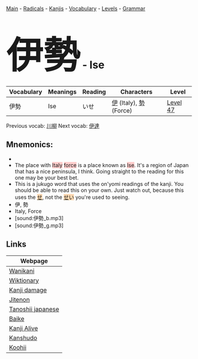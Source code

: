 <style> bigfont {font-size: 100px}</style>
[Main](../README.md) -
[Radicals](../radicals.md) -
[Kanjis](../kanjis.md) -
[Vocabulary](../vocabulary.md) -
[Levels](../levels.md) -
[Grammar](../grammar.md)
# <bigfont> 伊勢</bigfont> - Ise 

| Vocabulary | Meanings | Reading | Characters | Level |
| --- | --- | --- | --- | --- |
| 伊勢 | Ise | いせ |  [伊](../kanjis/伊.md) (Italy), [勢](../kanjis/勢.md) (Force) | [Level 47](../levels/wk_level47.md) |

Previous vocab: [川柳](川柳.md) Next vocab: [伊達](伊達.md) 

## Mnemonics:

* 
* The place with <span style="background-color:#ffcccb"> Italy</span> <span style="background-color:#ffcccb"> force</span> is a place known as <span style="background-color:#ffcccb"> Ise</span>. It's a region of Japan that has a nice peninsula, I think. Going straight to the reading for this one may be your best bet.
* This is a jukugo word that uses the on'yomi readings of the kanji. You should be able to read this on your own. Just watch out, because this uses the <span style="background-color:#fed8b1"> [せ](https://jisho.org/search/せ)</span>, not the <span style="background-color:#fed8b1"> [せ](https://jisho.org/search/せ)い</span> you're used to seeing.
* 伊, 勢
* Italy, Force
* [sound:伊勢_b.mp3]
* [sound:伊勢_g.mp3]


## Links 

| Webpage |
| --- |
| [Wanikani          ](https://www.wanikani.com/kanji/伊勢) |
| [Wiktionary        ](https://en.wiktionary.org/wiki/伊勢) |
| [Kanji damage      ](http://www.kanjidamage.com/kanji/search?utf8=✓&q=伊勢) |
| [Jitenon           ](https://jitenon.com/kanji/伊勢) |
| [Tanoshii japanese ](https://www.tanoshiijapanese.com/dictionary/kanji.cfm?k=伊勢) |
| [Baike             ](https://baike.baidu.com/item/伊勢) |
| [Kanji Alive       ](https://app.kanjialive.com/伊勢) |
| [Kanshudo          ](https://www.kanshudo.com/searchmn?q=伊勢) |
| [Koohii            ](https://kanji.koohii.com/study/kanji/伊勢) |
